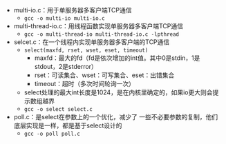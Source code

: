 - multi-io.c：用于单服务器多客户端TCP通信
  - ``gcc -o multi-io multi-io.c``
- multi-thread-io.c：用线程函数实现单服务器多客户端TCP通信
  -  ``gcc -o multi-thread-io multi-thread-io.c -lpthread``
- selcet.c：在一个线程内实现单服务器多客户端的TCP通信
  - ``select(maxfd, rset, wset, eset, timeout)``
	  - maxfd：最大的fd（fd是依次增加的int值。其中0是stdin，1是stdout，2是stderror）
	  - rset：可读集合、wset：可写集合、eset：出错集合
	  - timeout：超时（多次时间轮询一次）
  - select处理的最大int长度是1024，是在内核里确定的，如果io更大则会提示数组越界
  - ``gcc -o select select.c``
- poll.c：是select在参数上的一个优化，减少了 一些不必要参数的复制，他们底层实现是一样，都是基于select设计的
  - ``gcc -o poll poll.c``  
